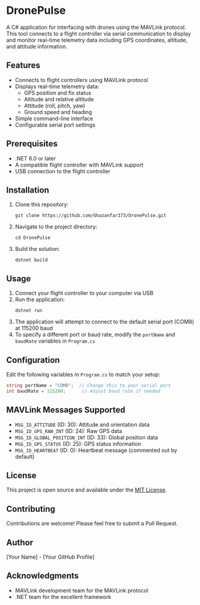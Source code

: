 # DronePulse

A C# application for interfacing with drones using the MAVLink protocol. This tool connects to a flight controller via serial communication to display and monitor real-time telemetry data including GPS coordinates, altitude, and attitude information.

## Features

- Connects to flight controllers using MAVLink protocol
- Displays real-time telemetry data:
  - GPS position and fix status
  - Altitude and relative altitude
  - Attitude (roll, pitch, yaw)
  - Ground speed and heading
- Simple command-line interface
- Configurable serial port settings

## Prerequisites

- .NET 6.0 or later
- A compatible flight controller with MAVLink support
- USB connection to the flight controller

## Installation

1. Clone this repository:
   ```
   git clone https://github.com/Ghazanfar373/DronePulse.git
   ```
2. Navigate to the project directory:
   ```
   cd DronePulse
   ```
3. Build the solution:
   ```
   dotnet build
   ```

## Usage

1. Connect your flight controller to your computer via USB
2. Run the application:
   ```
   dotnet run
   ```
3. The application will attempt to connect to the default serial port (COM8) at 115200 baud
4. To specify a different port or baud rate, modify the `portName` and `baudRate` variables in `Program.cs`

## Configuration

Edit the following variables in `Program.cs` to match your setup:

```csharp
string portName = "COM8";  // Change this to your serial port
int baudRate = 115200;      // Adjust baud rate if needed
```

## MAVLink Messages Supported

- `MSG_ID_ATTITUDE` (ID: 30): Attitude and orientation data
- `MSG_ID_GPS_RAW_INT` (ID: 24): Raw GPS data
- `MSG_ID_GLOBAL_POSITION_INT` (ID: 33): Global position data
- `MSG_ID_GPS_STATUS` (ID: 25): GPS status information
- `MSG_ID_HEARTBEAT` (ID: 0): Heartbeat message (commented out by default)

## License

This project is open source and available under the [MIT License](LICENSE).

## Contributing

Contributions are welcome! Please feel free to submit a Pull Request.

## Author

[Your Name] - [Your GitHub Profile]

## Acknowledgments

- MAVLink development team for the MAVLink protocol
- .NET team for the excellent framework
